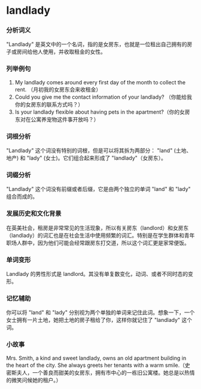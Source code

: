 # landlady

### 分析词义

  

"Landlady" 是英文中的一个名词，指的是女房东，也就是一位租出自己拥有的房子或房间给他人使用，并收取租金的女性。

  

### 列举例句

  

1.  My landlady comes around every first day of the month to collect the rent. （月初我的女房东会来收租金）
2.  Could you give me the contact information of your landlady? （你能给我你的女房东的联系方式吗？）
3.  Is your landlady flexible about having pets in the apartment?（你的女房东对在公寓养宠物这件事开放吗？）

  

### 词根分析

  

"Landlady" 这个词没有特别的词根，但是可以将其拆为两部分： "land" (土地、地产) 和 "lady" (女士)。它们组合起来形成了 "landlady"（女房东）。

  

### 词缀分析

  

"Landlady" 这个词没有前缀或者后缀，它是由两个独立的单词 "land" 和 "lady" 组合而成的。

  

### 发展历史和文化背景

  

在英美社会，租房是非常常见的生活现象，所以有关房东（landlord）和女房东（landlady）的词汇也是在社会生活中使用频繁的词汇。特别是在学生群体和青年职场人群中，因为他们可能会经常跟房东打交道，所以这个词汇更是家常便饭。

  

### 单词变形

  

Landlady 的男性形式是 landlord。其没有单复数变化，动词、或者不同时态的变形。

  

### 记忆辅助

  

你可以将 "land" 和 "lady" 分别视为两个单独的单词来记住此词。想象一下，一个女士拥有一片土地，她把土地的房子租给了你，这样你就记住了 "landlady" 这个词。

  

### 小故事

  

Mrs. Smith, a kind and sweet landlady, owns an old apartment building in the heart of the city. She always greets her tenants with a warm smile.（史密斯夫人，一个善良而甜美的女房东，拥有市中心的一栋旧公寓楼。她总是以热情的微笑问候她的租户。）
